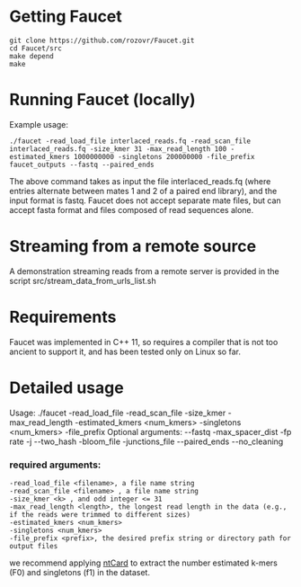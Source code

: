 # Getting Faucet
    git clone https://github.com/rozovr/Faucet.git
    cd Faucet/src
	make depend
	make    

# Running Faucet (locally)
Example usage:

	./faucet -read_load_file interlaced_reads.fq -read_scan_file interlaced_reads.fq -size_kmer 31 -max_read_length 100 -estimated_kmers 1000000000 -singletons 200000000 -file_prefix faucet_outputs --fastq --paired_ends

The above command takes as input the file interlaced_reads.fq (where entries alternate between mates 1 and 2 of a paired end library), and the input format is fastq. Faucet does not accept separate mate files, but can accept fasta format and files composed of read sequences alone.

# Streaming from a remote source
A demonstration streaming reads from a remote server is provided in the script src/stream_data_from_urls_list.sh


# Requirements
Faucet was implemented in C++ 11, so requires a compiler that is not too ancient to support it, and has been tested only on Linux so far. 

# Detailed usage

Usage:
./faucet -read_load_file <filename> -read_scan_file <filename> -size_kmer <k> -max_read_length <length> -estimated_kmers <num_kmers> -singletons <num_kmers> -file_prefix <prefix>
Optional arguments: --fastq -max_spacer_dist <dist> -fp rate <rate> -j <int> --two_hash -bloom_file <filename> -junctions_file <filename> --paired_ends --no_cleaning

### required arguments:
 
	-read_load_file <filename>, a file name string 
	-read_scan_file <filename> , a file name string
	-size_kmer <k> , and odd integer <= 31
	-max_read_length <length>, the longest read length in the data (e.g., if the reads were trimmed to different sizes)
	-estimated_kmers <num_kmers> 
	-singletons <num_kmers> 
	-file_prefix <prefix>, the desired prefix string or directory path for output files 
 
we recommend applying <a href="https://github.com/bcgsc/ntCard">ntCard</a> to extract the number estimated k-mers (F0) and singletons (f1) in the dataset.



